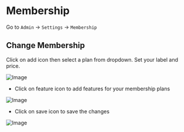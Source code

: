 # Membership

Go to `Admin` -> `Settings` -> `Membership`

## Change Membership

Click on add icon then select a plan from dropdown. Set your label and price.

![Image](/nitrofit28/membership/1.png)

- Click on feature icon to add features for your membership plans

![Image](/nitrofit28/membership/2.png)

- Click on save icon to save the changes

![Image](/nitrofit28/membership/3.png)